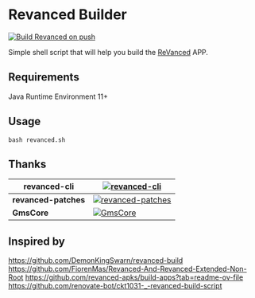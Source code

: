 Revanced Builder
=============

[![Build Revanced on push](https://github.com/rolyyu/revanced/actions/workflows/build-on-push.yaml/badge.svg)](https://github.com/rolyyu/revanced/releases)

Simple shell script that will help you build the [ReVanced](https://github.com/ReVanced) APP.

## Requirements

Java Runtime Environment 11+

## Usage

```shell
bash revanced.sh
```

## Thanks

| revanced-cli         | [![revanced-cli](https://img.shields.io/github/v/release/ReVanced/revanced-cli?style=flat-square)](https://github.com/ReVanced/revanced-cli) |
| -------------------- | ------------------------------------------------------------ |
| **revanced-patches** | [![revanced-patches](https://img.shields.io/github/v/release/ReVanced/revanced-patches?style=flat-square)](https://github.com/ReVanced/revanced-patches) |
| **GmsCore**          | [![GmsCore](https://img.shields.io/github/v/release/ReVanced/GmsCore?style=flat-square)](https://github.com/ReVanced/GmsCore/releases) |


## Inspired by
https://github.com/DemonKingSwarn/revanced-build
https://github.com/FiorenMas/Revanced-And-Revanced-Extended-Non-Root
https://github.com/revanced-apks/build-apps?tab=readme-ov-file
https://github.com/renovate-bot/ckt1031-_-revanced-build-script

